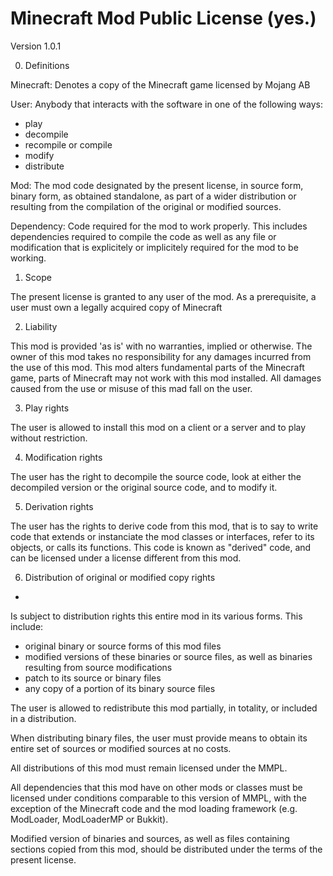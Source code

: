 Minecraft Mod Public License (yes.)
============================

Version 1.0.1

0. Definitions


Minecraft: Denotes a copy of the Minecraft game licensed by Mojang AB

User: Anybody that interacts with the software in one of the following ways:
   - play
   - decompile
   - recompile or compile
   - modify
   - distribute

Mod: The mod code designated by the present license, in source form, binary
form, as obtained standalone, as part of a wider distribution or resulting from
the compilation of the original or modified sources.

Dependency: Code required for the mod to work properly. This includes 
dependencies required to compile the code as well as any file or modification
that is explicitely or implicitely required for the mod to be working.

1. Scope


The present license is granted to any user of the mod. As a prerequisite, 
a user must own a legally acquired copy of Minecraft

2. Liability


This mod is provided 'as is' with no warranties, implied or otherwise. The owner
of this mod takes no responsibility for any damages incurred from the use of
this mod. This mod alters fundamental parts of the Minecraft game, parts of
Minecraft may not work with this mod installed. All damages caused from the use
or misuse of this mad fall on the user.

3. Play rights


The user is allowed to install this mod on a client or a server and to play 
without restriction.

4. Modification rights


The user has the right to decompile the source code, look at either the 
decompiled version or the original source code, and to modify it.

5. Derivation rights


The user has the rights to derive code from this mod, that is to say to
write code that extends or instanciate the mod classes or interfaces, refer to
its objects, or calls its functions. This code is known as "derived" code, and 
can be licensed under a license different from this mod.

6. Distribution of original or modified copy rights
-

Is subject to distribution rights this entire mod in its various forms. This
include:
   - original binary or source forms of this mod files
   - modified versions of these binaries or source files, as well as binaries
     resulting from source modifications
   - patch to its source or binary files
   - any copy of a portion of its binary source files

The user is allowed to redistribute this mod partially, in totality, or 
included in a distribution.

When distributing binary files, the user must provide means to obtain its 
entire set of sources or modified sources at no costs.

All distributions of this mod must remain licensed under the MMPL.

All dependencies that this mod have on other mods or classes must be licensed
under conditions comparable to this version of MMPL, with the exception of the
Minecraft code and the mod loading framework (e.g. ModLoader, ModLoaderMP or
Bukkit).

Modified version of binaries and sources, as well as files containing sections
copied from this mod, should be distributed under the terms of the present
license.